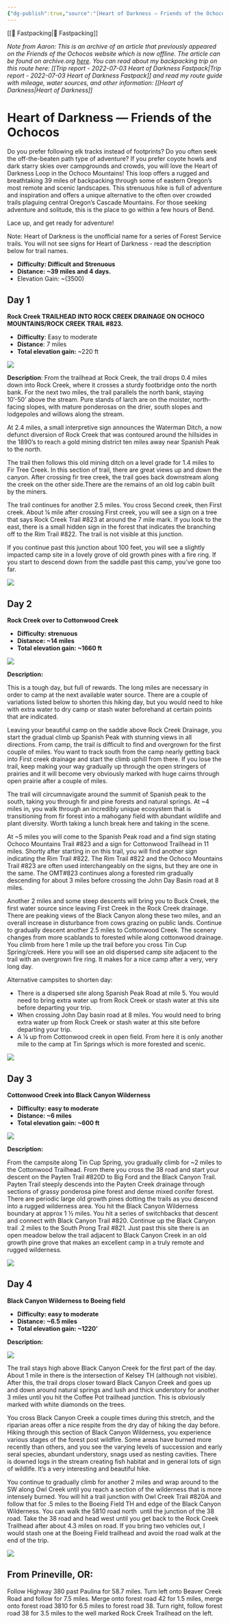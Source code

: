 ```yaml
---
{"dg-publish":true,"source":"[Heart of Darkness — Friends of the Ochocos](https://web.archive.org/web/20190811203916/http://www.friendsoftheochocos.org/heart-of-darkness)","clipped":"2022-05-26","map":"Fastpacking","context":"Personal","type":"Article","topic":["Fastpacking"],"dateCreated":"2022-05-26","status":"Evergreen","permalink":"/96-articles/heart-of-darkness-friends-of-the-ochocos/","dgPassFrontmatter":true}
---
```



[[📘 Fastpacking\|📘 Fastpacking]]

*Note from Aaron: This is an archive of an article that previously appeared on the Friends of the Ochocos website which is now offline. The article can be found on archive.org [here](https://web.archive.org/web/20190811203916/http://www.friendsoftheochocos.org/heart-of-darkness). You can read about my backpacking trip on this route here: [[Trip report - 2022-07-03 Heart of Darkness Fastpack\|Trip report - 2022-07-03 Heart of Darkness Fastpack]] and read my route guide with mileage, water sources, and other information: [[Heart of Darkness\|Heart of Darkness]]*

# Heart of Darkness — Friends of the Ochocos

Do you prefer following elk tracks instead of footprints? Do you often
seek the off-the-beaten path type of adventure? If you prefer coyote
howls and dark starry skies over campgrounds and crowds, you will love
the Heart of Darkness Loop in the Ochoco Mountains! This loop offers a
rugged and breathtaking 39 miles of backpacking through some of eastern
Oregon’s most remote and scenic landscapes. This strenuous hike is full
of adventure and inspiration and offers a unique alternative to the
often over crowded trails plaguing central Oregon’s Cascade Mountains.
For those seeking adventure and solitude, this is the place to go within
a few hours of Bend.

Lace up, and get ready for adventure!

Note: Heart of Darkness is the unofficial name for a series of Forest
Service trails. You will not see signs for Heart of Darkness - read the
description below for trail names.

- **Difficulty: Difficult and Strenuous**
- **Distance: ~39 miles and 4 days.**
- Elevation Gain: ~(3500)

## Day 1

**Rock Creek TRAILHEAD INTO ROCK CREEK DRAINAGE ON OCHOCO MOUNTAINS/ROCK CREEK TRAIL #823.**

- **Difficulty**: Easy to moderate                                    
- **Distance**: 7 miles
- **Total elevation gain:** ~220 ft

<img
src="https://web.archive.org/web/20190811203916/https://images.squarespace-cdn.com/content/v1/563d12f3e4b0a2c7d9edb90a/1503444422068-LYA1MCJJSL5CG25VQ7KY/ke17ZwdGBToddI8pDm48kDHPSfPanjkWqhH6pl6g5ph7gQa3H78H3Y0txjaiv_0fDoOvxcdMmMKkDsyUqMSsMWxHk725yiiHCCLfrh8O1z4YTzHvnKhyp6Da-NYroOW3ZGjoBKy3azqku80C789l0mwONMR1ELp49Lyc52iWr5dNb1QJw9casjKdtTg1_-y4jz4ptJBmI9gQmbjSQnNGng/IMG_20170715_135123.jpg" />

**Description**: From the trailhead at Rock Creek, the trail drops 0.4
miles down into Rock Creek, where it crosses a sturdy footbridge onto
the north bank. For the next two miles, the trail parallels the north
bank, staying 10’-50’ above the stream. Pure stands of larch are on the
moister, north-facing slopes, with mature ponderosas on the drier, south
slopes and lodgepoles and willows along the stream.

At 2.4 miles, a small interpretive sign announces the Waterman Ditch, a
now defunct diversion of Rock Creek that was contoured around the
hillsides in the 1890’s to reach a gold mining district ten miles away
near Spanish Peak to the north.

The trail then follows this old mining ditch on a level grade for 1.4
miles to Fir Tree Creek. In this section of trail, there are great views
up and down the canyon. After crossing fir tree creek, the trail goes
back downstream along the creek on the other side.There are the remains
of an old log cabin built by the miners.

The trail continues for another 2.5 miles. You cross Second creek, then
First creek. About ¼ mile after crossing First creek, you will see a
sign on a tree that says Rock Creek Trail \#823 at around the 7 mile
mark. If you look to the east, there is a small hidden sign in the
forest that indicates the branching off to the Rim Trail \#822. The
trail is not visible at this junction.  

If you continue past this junction about 100 feet, you will see a
slightly impacted camp site in a lovely grove of old growth pines with a
fire ring. If you start to descend down from the saddle past this camp,
you’ve gone too far.

<img
src="https://web.archive.org/web/20190811203916/https://images.squarespace-cdn.com/content/v1/563d12f3e4b0a2c7d9edb90a/1503444553348-P935KJH8T86RG7WH68IF/ke17ZwdGBToddI8pDm48kDHPSfPanjkWqhH6pl6g5ph7gQa3H78H3Y0txjaiv_0fDoOvxcdMmMKkDsyUqMSsMWxHk725yiiHCCLfrh8O1z4YTzHvnKhyp6Da-NYroOW3ZGjoBKy3azqku80C789l0mwONMR1ELp49Lyc52iWr5dNb1QJw9casjKdtTg1_-y4jz4ptJBmI9gQmbjSQnNGng/IMG_5274.jpg" />

## Day 2

**Rock Creek over to Cottonwood Creek**

- **Difficulty: strenuous**
- **Distance: ~14 miles**
- **Total elevation gain: ~1660 ft**

<img
src="https://web.archive.org/web/20190811203916/https://images.squarespace-cdn.com/content/v1/563d12f3e4b0a2c7d9edb90a/1503445006857-9QBHNIC9JKGUDMBH3WSU/ke17ZwdGBToddI8pDm48kDHPSfPanjkWqhH6pl6g5ph7gQa3H78H3Y0txjaiv_0fDoOvxcdMmMKkDsyUqMSsMWxHk725yiiHCCLfrh8O1z4YTzHvnKhyp6Da-NYroOW3ZGjoBKy3azqku80C789l0mwONMR1ELp49Lyc52iWr5dNb1QJw9casjKdtTg1_-y4jz4ptJBmI9gQmbjSQnNGng/P1030583.jpg" />

**Description:**

This is a tough day, but full of rewards. The long miles are necessary
in order to camp at the next available water source. There are a couple
of variations listed below to shorten this hiking day, but you would
need to hike with extra water to dry camp or stash water beforehand at
certain points that are indicated.

Leaving your beautiful camp on the saddle above Rock Creek Drainage, you
start the gradual climb up Spanish Peak with stunning views in all
directions. From camp, the trail is difficult to find and overgrown for
the first couple of miles. You want to track south from the camp nearly
getting back into First creek drainage and start the climb uphill from
there. If you lose the trail, keep making your way gradually up through
the open stringers of prairies and it will become very obviously marked
with huge cairns through open prairie after a couple of miles.

The trail will circumnavigate around the summit of Spanish peak to the
south, taking you through fir and pine forests and natural springs. At
~4 miles in, you walk through an incredibly unique ecosystem that is
transitioning from fir forest into a mahogany field with abundant
wildlife and plant diversity. Worth taking a lunch break here and taking
in the scene.  

At ~5 miles you will come to the Spanish Peak road and a find sign
stating Ochoco Mountains Trail \#823 and a sign for Cottonwood Trailhead
in 11 miles. Shortly after starting in on this trail, you will find
another sign indicating the Rim Trail \#822. The Rim Trail \#822 and the
Ochoco Mountains Trail \#823 are often used interchangeably on the
signs, but they are one in the same. The OMT#823 continues along a
forested rim gradually descending for about 3 miles before crossing the
John Day Basin road at 8 miles.

Another 2 miles and some steep descents will bring you to Buck Creek,
the first water source since leaving First Creek in the Rock Creek
drainage. There are peaking views of the Black Canyon along these two
miles, and an overall increase in disturbance from cows grazing on
public lands. Continue to gradually descent another 2.5 miles to
Cottonwood Creek. The scenery changes from more scablands to forested
while along cottonwood drainage. You climb from here 1 mile up the trail
before you cross Tin Cup Spring/creek. Here you will see an old
dispersed camp site adjacent to the trail with an overgrown fire ring.
It makes for a nice camp after a very, very long day.

Alternative campsites to shorten day:

-   There is a dispersed site along Spanish Peak Road at mile 5. You
    would need to bring extra water up from Rock Creek or stash water at
    this site before departing your trip.
-   When crossing John Day basin road at 8 miles. You would need to
    bring extra water up from Rock Creek or stash water at this site
    before departing your trip.
-   A ¼ up from Cottonwood creek in open field. From here it is only
    another mile to the camp at Tin Springs which is more forested and
    scenic.  

<img
src="https://web.archive.org/web/20190811203916/https://images.squarespace-cdn.com/content/v1/563d12f3e4b0a2c7d9edb90a/1503445175097-85DI4OTXQKGFI0VKQ5JG/ke17ZwdGBToddI8pDm48kDHPSfPanjkWqhH6pl6g5ph7gQa3H78H3Y0txjaiv_0fDoOvxcdMmMKkDsyUqMSsMWxHk725yiiHCCLfrh8O1z4YTzHvnKhyp6Da-NYroOW3ZGjoBKy3azqku80C789l0mwONMR1ELp49Lyc52iWr5dNb1QJw9casjKdtTg1_-y4jz4ptJBmI9gQmbjSQnNGng/P1030607+%281%29.jpg" />

## Day 3

**Cottonwood Creek into Black Canyon Wilderness**

- **Difficulty: easy to moderate**
- **Distance: ~6 miles**
- **Total elevation gain: ~600 ft**

<img
src="https://web.archive.org/web/20190811203916/https://images.squarespace-cdn.com/content/v1/563d12f3e4b0a2c7d9edb90a/1503445477288-OSLVTJWAFRFV0YAZVGAC/ke17ZwdGBToddI8pDm48kDHPSfPanjkWqhH6pl6g5ph7gQa3H78H3Y0txjaiv_0fDoOvxcdMmMKkDsyUqMSsMWxHk725yiiHCCLfrh8O1z4YTzHvnKhyp6Da-NYroOW3ZGjoBKy3azqku80C789l0mwONMR1ELp49Lyc52iWr5dNb1QJw9casjKdtTg1_-y4jz4ptJBmI9gQmbjSQnNGng/P1030633.jpg" />

**Description:**

From the campsite along Tin Cup Spring, you gradually climb for ~2 miles
to the Cottonwood Trailhead. From there you cross the 38 road and start
your descent on the Payten Trail \#820D to Big Ford and the Black Canyon
Trail. Payten Trail steeply descends into the Payten Creek drainage
through sections of grassy ponderosa pine forest and dense mixed conifer
forest. There are periodic large old growth pines dotting the trails as
you descend into a rugged wilderness area. You hit the Black Canyon
Wilderness boundary at approx 1 ½ miles. You hit a series of switchbacks
that descent and connect with Black Canyon Trail #820. Continue up the
Black Canyon trail .2 miles to the South Prong Trail #821. Just past
this site there is an open meadow below the trail adjacent to Black
Canyon Creek in an old growth pine grove that makes an excellent camp in
a truly remote and rugged wilderness.

<img
src="https://web.archive.org/web/20190811203916/https://images.squarespace-cdn.com/content/v1/563d12f3e4b0a2c7d9edb90a/1503445629255-NH6RYWPFTO7H71DA8ZDT/ke17ZwdGBToddI8pDm48kDuOlD473859Xi5WhtTMpIYUqsxRUqqbr1mOJYKfIPR7LoDQ9mXPOjoJoqy81S2I8N_N4V1vUb5AoIIIbLZhVYy7Mythp_T-mtop-vrsUOmeInPi9iDjx9w8K4ZfjXt2dpFg-fgsgAc18WlbxQoH6sc1fwcAR4w3_jUd2-0AOen_W07ycm2Trb21kYhaLJjddA/P1030635.jpg" />

## Day 4

**Black Canyon Wilderness to Boeing field**

- **Difficulty: easy to moderate**
- **Distance: ~6.5 miles**
- **Total elevation gain: ~1220’**

**Description:**

<img
src="https://web.archive.org/web/20190811203916/https://images.squarespace-cdn.com/content/v1/563d12f3e4b0a2c7d9edb90a/1503445998798-ZDDKGTNX6RFEXPSEG5W1/ke17ZwdGBToddI8pDm48kDHPSfPanjkWqhH6pl6g5ph7gQa3H78H3Y0txjaiv_0fDoOvxcdMmMKkDsyUqMSsMWxHk725yiiHCCLfrh8O1z4YTzHvnKhyp6Da-NYroOW3ZGjoBKy3azqku80C789l0mwONMR1ELp49Lyc52iWr5dNb1QJw9casjKdtTg1_-y4jz4ptJBmI9gQmbjSQnNGng/P1030603.jpg" />

The trail stays high above Black Canyon Creek for the first part of the
day. About 1 mile in there is the intersection of Kelsey TH (although
not visible). After this, the trail drops closer toward Black Canyon
Creek and goes up and down around natural springs and lush and thick
understory for another 3 miles until you hit the Coffee Pot trailhead
junction. This is obviously marked with white diamonds on the trees.

You cross Black Canyon Creek a couple times during this stretch, and the
riparian areas offer a nice respite from the dry day of hiking the day
before. Hiking through this section of Black Canyon Wilderness, you
experience various stages of the forest post wildfire. Some areas have
burned more recently than others, and you see the varying levels of
succession and early seral species, abundant understory, snags used as
nesting cavities. There is downed logs in the stream creating fish
habitat and in general lots of sign of wildlife. It’s a very interesting
and beautiful hike.

You continue to gradually climb for another 2 miles and wrap around to
the SW along Owl Creek until you reach a section of the wilderness that
is more intensely burned. You will hit a trail junction with Owl Creek
Trail \#820A and follow that for .5 miles to the Boeing Field TH and
edge of the Black Canyon Wilderness. You can walk the 5810 road north
 until the junction of the 38 road. Take the 38 road and head west until
you get back to the Rock Creek Trailhead after about 4.3 miles on road.
If you bring two vehicles out, I would stash one at the Boeing Field
trailhead and avoid the road walk at the end of the trip.

<img
src="https://web.archive.org/web/20190811203916/https://images.squarespace-cdn.com/content/v1/563d12f3e4b0a2c7d9edb90a/1503446038301-X07HUXB8OIVVS362TNKU/ke17ZwdGBToddI8pDm48kDHPSfPanjkWqhH6pl6g5ph7gQa3H78H3Y0txjaiv_0fDoOvxcdMmMKkDsyUqMSsMWxHk725yiiHCCLfrh8O1z4YTzHvnKhyp6Da-NYroOW3ZGjoBKy3azqku80C789l0mwONMR1ELp49Lyc52iWr5dNb1QJw9casjKdtTg1_-y4jz4ptJBmI9gQmbjSQnNGng/P1030655.jpg" />

## **From Prineville, OR:**

Follow Highway 380 past Paulina for 58.7 miles. Turn left onto Beaver
Creek Road and follow for 7.5 miles. Merge onto forest road 42 for 1.5
miles, merge onto forest road 3810 for 6.5 miles to forest road 38. Turn
right, follow forest road 38 for 3.5 miles to the well marked Rock Creek
Trailhead on the left.
